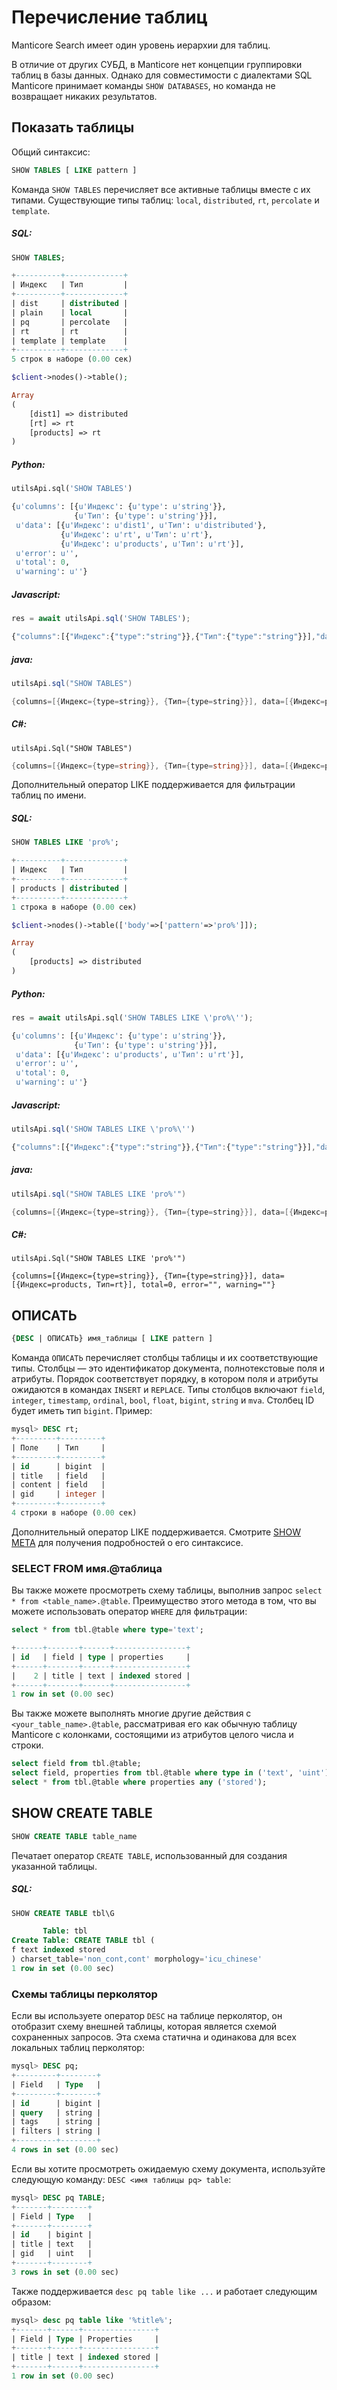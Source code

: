 # Перечисление таблиц

Manticore Search имеет один уровень иерархии для таблиц.

В отличие от других СУБД, в Manticore нет концепции группировки таблиц в базы данных. Однако для совместимости с диалектами SQL Manticore принимает команды `SHOW DATABASES`, но команда не возвращает никаких результатов.

<!-- example listing -->
## Показать таблицы

Общий синтаксис:

```sql
SHOW TABLES [ LIKE pattern ]
```

Команда `SHOW TABLES` перечисляет все активные таблицы вместе с их типами. Существующие типы таблиц: `local`, `distributed`, `rt`, `percolate` и `template`.


<!-- intro -->
##### SQL:

<!-- request SQL -->

```sql
SHOW TABLES;
```

<!-- response SQL -->

```sql
+----------+-------------+
| Индекс   | Тип         |
+----------+-------------+
| dist     | distributed |
| plain    | local       |
| pq       | percolate   |
| rt       | rt          |
| template | template    |
+----------+-------------+
5 строк в наборе (0.00 сек)
```

<!-- request PHP -->

```php
$client->nodes()->table();
```

<!-- response PHP -->

```php
Array
(
    [dist1] => distributed
    [rt] => rt
    [products] => rt
)

```
<!-- intro -->
##### Python:

<!-- request Python -->

```python
utilsApi.sql('SHOW TABLES')
```

<!-- response Python -->
```python
{u'columns': [{u'Индекс': {u'type': u'string'}},
              {u'Тип': {u'type': u'string'}}],
 u'data': [{u'Индекс': u'dist1', u'Тип': u'distributed'},
           {u'Индекс': u'rt', u'Тип': u'rt'},
           {u'Индекс': u'products', u'Тип': u'rt'}],
 u'error': u'',
 u'total': 0,
 u'warning': u''}
```
<!-- intro -->
##### Javascript:

<!-- request javascript -->

```javascript
res = await utilsApi.sql('SHOW TABLES');
```

<!-- response javascript -->
```javascript
{"columns":[{"Индекс":{"type":"string"}},{"Тип":{"type":"string"}}],"data":[{"Индекс":"products","Тип":"rt"}],"total":0,"error":"","warning":""}
```

<!-- intro -->
##### java:

<!-- request Java -->

```java
utilsApi.sql("SHOW TABLES")
```

<!-- response Java -->
```java
{columns=[{Индекс={type=string}}, {Тип={type=string}}], data=[{Индекс=products, Тип=rt}], total=0, error=, warning=}
```

<!-- intro -->
##### C#:

<!-- request C# -->

```clike
utilsApi.Sql("SHOW TABLES")
```

<!-- response C# -->
```C#
{columns=[{Индекс={type=string}}, {Тип={type=string}}], data=[{Индекс=products, Тип=rt}], total=0, error="", warning=""}
```

<!-- end -->

<!-- example Example_2 -->
Дополнительный оператор LIKE поддерживается для фильтрации таблиц по имени.


<!-- intro -->
##### SQL:

<!-- request SQL -->

```sql
SHOW TABLES LIKE 'pro%';
```

<!-- response SQL -->

```sql
+----------+-------------+
| Индекс   | Тип         |
+----------+-------------+
| products | distributed |
+----------+-------------+
1 строка в наборе (0.00 сек)
```

<!-- request PHP -->

```php
$client->nodes()->table(['body'=>['pattern'=>'pro%']]);
```

<!-- response PHP -->

```php
Array
(
    [products] => distributed
)

```


<!-- intro -->
##### Python:

<!-- request Python -->

```python
res = await utilsApi.sql('SHOW TABLES LIKE \'pro%\'');
```

<!-- response Python -->
```python
{u'columns': [{u'Индекс': {u'type': u'string'}},
              {u'Тип': {u'type': u'string'}}],
 u'data': [{u'Индекс': u'products', u'Тип': u'rt'}],
 u'error': u'',
 u'total': 0,
 u'warning': u''}
```
<!-- intro -->
##### Javascript:

<!-- request javascript -->

```javascript
utilsApi.sql('SHOW TABLES LIKE \'pro%\'')
```

<!-- response javascript -->
```javascript
{"columns":[{"Индекс":{"type":"string"}},{"Тип":{"type":"string"}}],"data":[{"Индекс":"products","Тип":"rt"}],"total":0,"error":"","warning":""}
```


<!-- intro -->
##### java:

<!-- request Java -->

```java
utilsApi.sql("SHOW TABLES LIKE 'pro%'")
```

<!-- response Java -->
```java
{columns=[{Индекс={type=string}}, {Тип={type=string}}], data=[{Индекс=products, Тип=rt}], total=0, error=, warning=}
```

<!-- intro -->
##### C#:

<!-- request C# -->

```clike
utilsApi.Sql("SHOW TABLES LIKE 'pro%'")
```

<!-- response C# -->
```clike
{columns=[{Индекс={type=string}}, {Тип={type=string}}], data=[{Индекс=products, Тип=rt}], total=0, error="", warning=""}
```


<!-- end -->

## ОПИСАТЬ

```sql
{DESC | ОПИСАТЬ} имя_таблицы [ LIKE pattern ]
```

Команда `ОПИСАТЬ` перечисляет столбцы таблицы и их соответствующие типы. Столбцы — это идентификатор документа, полнотекстовые поля и атрибуты. Порядок соответствует порядку, в котором поля и атрибуты ожидаются в командах `INSERT` и `REPLACE`. Типы столбцов включают `field`, `integer`, `timestamp`, `ordinal`, `bool`, `float`, `bigint`, `string` и `mva`. Столбец ID будет иметь тип `bigint`. Пример:

```sql
mysql> DESC rt;
+---------+---------+
| Поле    | Тип     |
+---------+---------+
| id      | bigint  |
| title   | field   |
| content | field   |
| gid     | integer |
+---------+---------+
4 строки в наборе (0.00 сек)
```

Дополнительный оператор LIKE поддерживается. Смотрите
[SHOW META](Node_info_and_management/SHOW_META.md) для получения подробностей о его синтаксисе.

### SELECT FROM имя.@таблица

<!-- example name_table -->
Вы также можете просмотреть схему таблицы, выполнив запрос `select * from <table_name>.@table`. Преимущество этого метода в том, что вы можете использовать оператор `WHERE` для фильтрации:

<!-- request SQL -->
```sql
select * from tbl.@table where type='text';
```

<!-- response SQL -->
```sql
+------+-------+------+----------------+
| id   | field | type | properties     |
+------+-------+------+----------------+
|    2 | title | text | indexed stored |
+------+-------+------+----------------+
1 row in set (0.00 sec)
```

<!-- end -->

<!-- пример name_table2 -->

Вы также можете выполнять многие другие действия с `<your_table_name>.@table`, рассматривая его как обычную таблицу Manticore с колонками, состоящими из атрибутов целого числа и строки.

<!-- запрос SQL -->

```sql
select field from tbl.@table;
select field, properties from tbl.@table where type in ('text', 'uint');
select * from tbl.@table where properties any ('stored');
```

<!-- end -->

## SHOW CREATE TABLE

<!-- пример show_create -->
```sql
SHOW CREATE TABLE table_name
```

Печатает оператор `CREATE TABLE`, использованный для создания указанной таблицы.

<!-- intro -->
##### SQL:

<!-- запрос SQL -->
```sql
SHOW CREATE TABLE tbl\G
```

<!-- ответ SQL -->
```sql
       Table: tbl
Create Table: CREATE TABLE tbl (
f text indexed stored
) charset_table='non_cont,cont' morphology='icu_chinese'
1 row in set (0.00 sec)
```
<!-- end -->

### Схемы таблицы перколятор

Если вы используете оператор `DESC` на таблице перколятор, он отобразит схему внешней таблицы, которая является схемой сохраненных запросов. Эта схема статична и одинакова для всех локальных таблиц перколятор:

```sql
mysql> DESC pq;
+---------+--------+
| Field   | Type   |
+---------+--------+
| id      | bigint |
| query   | string |
| tags    | string |
| filters | string |
+---------+--------+
4 rows in set (0.00 sec)
```

Если вы хотите просмотреть ожидаемую схему документа, используйте следующую команду:
`DESC <имя таблицы pq> table`:

```sql
mysql> DESC pq TABLE;
+-------+--------+
| Field | Type   |
+-------+--------+
| id    | bigint |
| title | text   |
| gid   | uint   |
+-------+--------+
3 rows in set (0.00 sec)
```

Также поддерживается `desc pq table like ...` и работает следующим образом:

```sql
mysql> desc pq table like '%title%';
+-------+------+----------------+
| Field | Type | Properties     |
+-------+------+----------------+
| title | text | indexed stored |
+-------+------+----------------+
1 row in set (0.00 sec)
```
